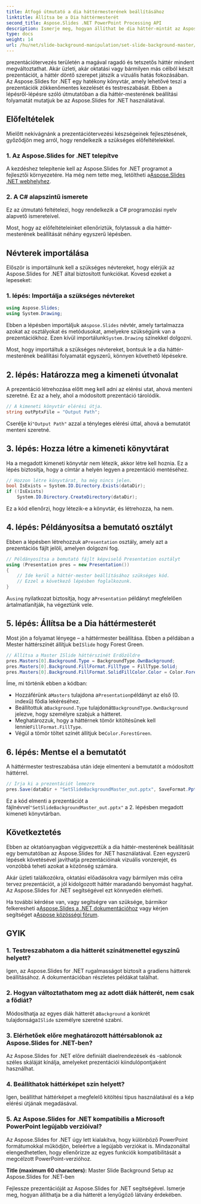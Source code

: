 ```yaml
---
title: Átfogó útmutató a dia háttérmesterének beállításához
linktitle: Állítsa be a Dia háttérmesterét
second_title: Aspose.Slides .NET PowerPoint Processing API
description: Ismerje meg, hogyan állíthat be dia háttér-mintát az Aspose.Slides for .NET segítségével a prezentációk vizuális javítása érdekében.
type: docs
weight: 14
url: /hu/net/slide-background-manipulation/set-slide-background-master/
---
```


prezentációtervezés területén a magával ragadó és tetszetős háttér mindent megváltoztathat. Akár üzleti, akár oktatási vagy bármilyen más célból készít prezentációt, a háttér döntő szerepet játszik a vizuális hatás fokozásában. Az Aspose.Slides for .NET egy hatékony könyvtár, amely lehetővé teszi a prezentációk zökkenőmentes kezelését és testreszabását. Ebben a lépésről-lépésre szóló útmutatóban a dia háttér-mesterének beállítási folyamatát mutatjuk be az Aspose.Slides for .NET használatával. 

## Előfeltételek

Mielőtt nekivágnánk a prezentációtervezési készségeinek fejlesztésének, győződjön meg arról, hogy rendelkezik a szükséges előfeltételekkel.

### 1. Az Aspose.Slides for .NET telepítve

 A kezdéshez telepítenie kell az Aspose.Slides for .NET programot a fejlesztői környezetére. Ha még nem tette meg, letöltheti a[Aspose.Slides .NET webhelyhez](https://releases.aspose.com/slides/net/).

### 2. A C# alapszintű ismerete

Ez az útmutató feltételezi, hogy rendelkezik a C# programozási nyelv alapvető ismereteivel.

Most, hogy az előfeltételeinket ellenőriztük, folytassuk a dia háttér-mesterének beállítását néhány egyszerű lépésben.

## Névterek importálása

Először is importálnunk kell a szükséges névtereket, hogy elérjük az Aspose.Slides for .NET által biztosított funkciókat. Kovesd ezeket a lepeseket:

### 1. lépés: Importálja a szükséges névtereket

```csharp
using Aspose.Slides;
using System.Drawing;
```

 Ebben a lépésben importáljuk a`Aspose.Slides` névtér, amely tartalmazza azokat az osztályokat és metódusokat, amelyekre szükségünk van a prezentációkhoz. Ezen kívül importálunk`System.Drawing` színekkel dolgozni.

Most, hogy importáltuk a szükséges névtereket, bontsuk le a dia háttér-mesterének beállítási folyamatát egyszerű, könnyen követhető lépésekre.

## 2. lépés: Határozza meg a kimeneti útvonalat

A prezentáció létrehozása előtt meg kell adni az elérési utat, ahová menteni szeretné. Ez az a hely, ahol a módosított prezentáció tárolódik.

```csharp
// A kimeneti könyvtár elérési útja.
string outPptxFile = "Output Path";
```

 Cserélje ki`"Output Path"` azzal a tényleges elérési úttal, ahová a bemutatót menteni szeretné.

## 3. lépés: Hozza létre a kimeneti könyvtárat

Ha a megadott kimeneti könyvtár nem létezik, akkor létre kell hoznia. Ez a lépés biztosítja, hogy a címtár a helyén legyen a prezentáció mentéséhez.

```csharp
// Hozzon létre könyvtárat, ha még nincs jelen.
bool IsExists = System.IO.Directory.Exists(dataDir);
if (!IsExists)
    System.IO.Directory.CreateDirectory(dataDir);
```

Ez a kód ellenőrzi, hogy létezik-e a könyvtár, és létrehozza, ha nem.

## 4. lépés: Példányosítsa a bemutató osztályt

 Ebben a lépésben létrehozzuk a`Presentation` osztály, amely azt a prezentációs fájlt jelöli, amelyen dolgozni fog.

```csharp
// Példányosítsa a bemutató fájlt képviselő Presentation osztályt
using (Presentation pres = new Presentation())
{
    // Ide kerül a háttér-mester beállításához szükséges kód.
    // Ezzel a következő lépésben foglalkozunk.
}
```

 A`using` nyilatkozat biztosítja, hogy a`Presentation` példányt megfelelően ártalmatlanítják, ha végeztünk vele.

## 5. lépés: Állítsa be a Dia háttérmesterét

 Most jön a folyamat lényege – a háttérmester beállítása. Ebben a példában a Mester háttérszínét állítjuk be`ISlide` hogy Forest Green. 

```csharp
// Állítsa a Master ISlide háttérszínét Erdőzöldre
pres.Masters[0].Background.Type = BackgroundType.OwnBackground;
pres.Masters[0].Background.FillFormat.FillType = FillType.Solid;
pres.Masters[0].Background.FillFormat.SolidFillColor.Color = Color.ForestGreen;
```

Íme, mi történik ebben a kódban:

-  Hozzáférünk a`Masters` tulajdona a`Presentation`példányt az első (0. indexű) fődia lekéréséhez.
-  Beállítottuk a`Background.Type` tulajdonát`BackgroundType.OwnBackground` jelezve, hogy személyre szabjuk a hátteret.
-  Meghatározzuk, hogy a háttérnek tömör kitöltésűnek kell lennie`FillFormat.FillType`.
-  Végül a tömör töltet színét állítjuk be`Color.ForestGreen`.

## 6. lépés: Mentse el a bemutatót

A háttérmester testreszabása után ideje elmenteni a bemutatót a módosított háttérrel.

```csharp
// Írja ki a prezentációt lemezre
pres.Save(dataDir + "SetSlideBackgroundMaster_out.pptx", SaveFormat.Pptx);
```

 Ez a kód elmenti a prezentációt a fájlnévvel`"SetSlideBackgroundMaster_out.pptx"` a 2. lépésben megadott kimeneti könyvtárban.

## Következtetés

Ebben az oktatóanyagban végigvezettük a dia háttér-mesterének beállítását egy bemutatóban az Aspose.Slides for .NET használatával. Ezen egyszerű lépések követésével javíthatja prezentációinak vizuális vonzerejét, és vonzóbbá teheti azokat a közönség számára.

Akár üzleti találkozókra, oktatási előadásokra vagy bármilyen más célra tervez prezentációt, a jól kidolgozott háttér maradandó benyomást hagyhat. Az Aspose.Slides for .NET segítségével ezt könnyedén elérheti.

Ha további kérdése van, vagy segítségre van szüksége, bármikor felkeresheti a[Aspose.Slides a .NET dokumentációhoz](https://reference.aspose.com/slides/net/) vagy kérjen segítséget a[Aspose közösségi fórum](https://forum.aspose.com/).

## GYIK

### 1. Testreszabhatom a dia hátterét színátmenettel egyszínű helyett?

Igen, az Aspose.Slides for .NET rugalmasságot biztosít a gradiens hátterek beállításához. A dokumentációban részletes példákat találhat.

### 2. Hogyan változtathatom meg az adott diák hátterét, nem csak a fődiát?

 Módosíthatja az egyes diák hátterét a`Background` a konkrét tulajdonsága`ISlide` személyre szeretné szabni.

### 3. Elérhetőek előre meghatározott háttérsablonok az Aspose.Slides for .NET-ben?

Az Aspose.Slides for .NET előre definiált diaelrendezések és -sablonok széles skáláját kínálja, amelyeket prezentációi kiindulópontjaként használhat.

### 4. Beállíthatok háttérképet szín helyett?

Igen, beállíthat háttérképet a megfelelő kitöltési típus használatával és a kép elérési útjának megadásával.

### 5. Az Aspose.Slides for .NET kompatibilis a Microsoft PowerPoint legújabb verzióival?

Az Aspose.Slides for .NET úgy lett kialakítva, hogy különböző PowerPoint formátumokkal működjön, beleértve a legújabb verziókat is. Mindazonáltal elengedhetetlen, hogy ellenőrizze az egyes funkciók kompatibilitását a megcélzott PowerPoint-verzióhoz.




**Title (maximum 60 characters):** Master Slide Background Setup az Aspose.Slides for .NET-ben

Fejlessze prezentációját az Aspose.Slides for .NET segítségével. Ismerje meg, hogyan állíthatja be a dia hátterét a lenyűgöző látvány érdekében.